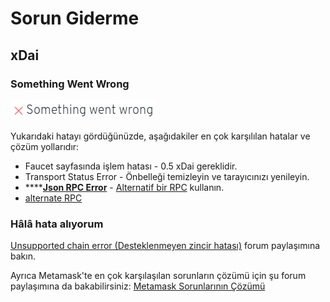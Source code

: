 # Sorun Giderme

## xDai

### Something Went Wrong 

![](../.gitbook/assets/image%20%2810%29.png)

Yukarıdaki hatayı gördüğünüzde, aşağıdakiler en çok karşılılan hatalar ve çözüm yollarıdır:

* Faucet sayfasında işlem hatası - 0.5 xDai gereklidir.
* Transport Status Error - Önbelleği temizleyin ve tarayıcınızı yenileyin.
* \*\*\*\*[**Json RPC Error**](https://forum.1hive.org/t/troubleshooting-problems-on-metamask/215) - [Alternatif bir RPC](xdai.md#metamask-ile-baglanma) kullanın.
*  [alternate RPC](xdai.md#connecting-via-metamask)

### Hâlâ hata alıyorum

[Unsupported chain error \(Desteklenmeyen zincir hatası\)](https://forum.1hive.org/t/troubleshooting-problems-on-metamask/215/33) forum paylaşımına bakın.

Ayrıca Metamask'te en çok karşılaşılan sorunların çözümü için şu forum paylaşımına da bakabilirsiniz: [Metamask Sorunlarının Çözümü](https://forum.1hive.org/t/turkish-guide-metamask-sorunlarinin-cozumu/829)

